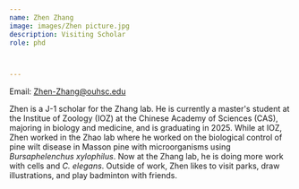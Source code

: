 ```yaml
---
name: Zhen Zhang
image: images/Zhen picture.jpg
description: Visiting Scholar
role: phd



---
```

Email: Zhen-Zhang@ouhsc.edu

Zhen is a J-1 scholar for the Zhang lab.  He is currently a master's student at the Institue of Zoology (IOZ) at the Chinese Academy of Sciences (CAS), majoring in biology and medicine, and is graduating in 2025.  While at IOZ, Zhen worked in the Zhao lab where he worked on the biological control of pine wilt disease in Masson pine with microorganisms using *Bursaphelenchus xylophilus*. Now at the Zhang lab, he is doing more work with cells and *C. elegans*. Outside of work, Zhen likes to visit parks, draw illustrations, and play badminton with friends.
